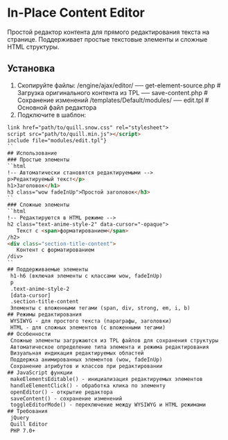 # In-Place Content Editor
Простой редактор контента для прямого редактирования текста на странице. Поддерживает простые текстовые элементы и сложные HTML структуры.
## Установка
1. Скопируйте файлы:
/engine/ajax/editor/
── get-element-source.php   # Загрузка оригинального контента из TPL
── save-content.php        # Сохранение изменений
/templates/Default/modules/
── edit.tpl               # Основной файл редактора
2. Подключите в шаблон:
```html
link href="path/to/quill.snow.css" rel="stylesheet">
script src="path/to/quill.min.js"></script>
include file="modules/edit.tpl"}
``
## Использование
### Простые элементы
``html
!-- Автоматически становятся редактируемыми -->
p>Редактируемый текст</p>
h1>Заголовок</h1>
h3 class="wow fadeInUp">Простой заголовок</h3>
``
### Сложные элементы
``html
!-- Редактируются в HTML режиме -->
h2 class="text-anime-style-2" data-cursor="-opaque">
   Текст с <span>форматированием</span>
/h2>
<div class="section-title-content">
   Контент с форматированием
/div>
``
## Поддерживаемые элементы
 h1-h6 (включая элементы с классами wow, fadeInUp)
 p
 .text-anime-style-2
 [data-cursor]
 .section-title-content
 Элементы с вложенными тегами (span, div, strong, em, i, b)
## Режимы редактирования
 WYSIWYG - для простого текста (параграфы, заголовки)
 HTML - для сложных элементов (с вложенными тегами)
## Особенности
 Сложные элементы загружаются из TPL файлов для сохранения структуры
 Автоматическое определение типа элемента и режима редактирования
 Визуальная индикация редактируемых областей
 Поддержка анимированных элементов (wow, fadeInUp)
 Сохранение атрибутов и классов при редактировании
## JavaScript функции
 makeElementsEditable() - инициализация редактируемых элементов
 handleElementClick() - обработка клика по элементу
 openEditor() - открытие редактора
 saveContent() - сохранение изменений
 toggleEditorMode() - переключение между WYSIWYG и HTML режимами
## Требования
 jQuery
 Quill Editor
 PHP 7.0+
